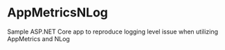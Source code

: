# AppMetricsNLog
Sample ASP.NET Core app to reproduce logging level issue when utilizing AppMetrics and NLog
